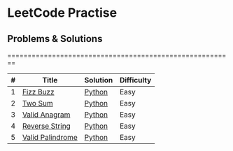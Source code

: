 LeetCode Practise 
========================================================

## Problems & Solutions
========================================================

| # | Title | Solution | Difficulty |
|---| ----- | -------- | ---------- |
|1|[Fizz Buzz ](https://leetcode.com/problems/fizz-buzz/) | [Python](./TopSWE/FizzBuzz/Fizzbuzz.py)|Easy|
|2|[Two Sum ](https://leetcode.com/problems/two-sum/) | [Python](./TopSWE/Two%20Sum/TwoSum.py)|Easy|
|3|[Valid Anagram ](https://leetcode.com/problems/valid-anagram/) | [Python](./TopSWE/Valid%20Anagram/ValidAnagram.py)|Easy|
|4|[Reverse String ](https://leetcode.com/problems/reverse-string/) | [Python](./TopSWE/Reverse%20String/ReverseString.py)|Easy|
|5|[Valid Palindrome ](https://leetcode.com/problems/valid-palindrome/) | [Python](./TopSWE/Valid%20Palindrome/ValidPalindrome.py)|Easy|